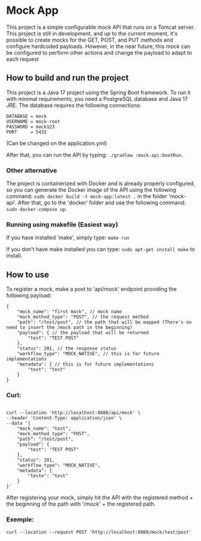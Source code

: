 # Mock App
This project is a simple configurable mock API that runs on a Tomcat server. This project is still in development, and up to the current moment, it's possible to create mocks for the GET, POST, and PUT methods and configure hardcoded payloads. However, in the near future, this mock can be configured to perform other actions and change the payload to adapt to each request

## How to build and run the project

This project is a Java 17 project using the Spring Boot framework. To run it with minimal requirements, you need a PostgreSQL database and Java 17 JRE. The database requires the following connections:
```
DATABASE = mock
USERNAME = mock-root
PASSWORD = mock123
PORT     = 5432
```

(Can be changed on the application.yml)

After that, you can run the API by typing: ```./gradlew :mock-api:bootRun.```

### Other alternative

The project is containerized with Docker and is already properly configured, so you can generate the Docker image of the API using the following command: ```sudo docker build -t mock-app:latest .``` in the folder 'mock-api'.
After that, go to the 'docker' folder and use the following command: ```sudo docker-compose up```.

### Running using makefile (Easiest way)

If you have installed 'make', simply type: ```make run```

If you don't have make installed you can type: ```sudo apt-get install make``` to install.

## How to use

To register a mock, make a post to 'api/mock' endpoint providing the following payload:
```
{
    "mock_name": "first mock", // mock name
    "mock_method_type": "POST", // the request method
    "path": "/test/post", // the path that will be mapped (There's no need to insert the /mock path in the beginning)
    "payload": { // the payload that will be returned
        "test": "TEST POST"
    },
    "status": 201, // the response status
    "workflow_type": "MOCK_NATIVE", // this is for future implementations
    "metadata": { // this is for future implementations
        "test": "test"
    }
}
```

### Curl:
```

curl --location 'http://localhost:8080/api/mock' \
--header 'Content-Type: application/json' \
--data '{
    "mock_name": "test",
    "mock_method_type": "POST",
    "path": "/test/post",
    "payload": {
        "test": "TEST POST"
    },
    "status": 201,
    "workflow_type": "MOCK_NATIVE",
    "metadata": {
        "teste": "test"
    }
}'
```

After registering your mock, simply hit the API with the registered method + the beginning of the path with '/mock' + the registered path.

### Exemple:
```curl --location --request POST 'http://localhost:8080/mock/test/post'```
